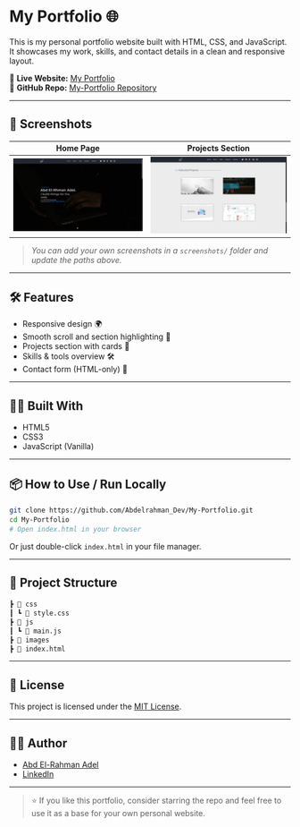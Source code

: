 # My Portfolio 🌐

This is my personal portfolio website built with HTML, CSS, and JavaScript.  
It showcases my work, skills, and contact details in a clean and responsive layout.

🔗 **Live Website:** [My Portfolio](https://codebyabdo.github.io/My-Portfolio/)  
📁 **GitHub Repo:** [My-Portfolio Repository](https://github.com/codebyabdo/My-Portfolio)

---

## 📸 Screenshots

| Home Page | Projects Section |
|-----------|------------------|
| ![Home](./home.png) | ![Projects](./projects.png) |

> *You can add your own screenshots in a `screenshots/` folder and update the paths above.*

---

## 🛠️ Features

- Responsive design 🌍
- Smooth scroll and section highlighting 🎯
- Projects section with cards 📁
- Skills & tools overview 🛠️
- Contact form (HTML-only) 📩

---

## 🧑‍💻 Built With

- HTML5
- CSS3
- JavaScript (Vanilla)

---

## 📦 How to Use / Run Locally

```bash
git clone https://github.com/Abdelrahman_Dev/My-Portfolio.git
cd My-Portfolio
# Open index.html in your browser
```

Or just double-click `index.html` in your file manager.

---

## 📁 Project Structure

```📦 My-Portfolio
┣ 📂 css
┃ ┗ 📜 style.css
┣ 📂 js
┃ ┗ 📜 main.js
┣ 📂 images
┣ 📜 index.html

```

---

## 📄 License

This project is licensed under the [MIT License](./LICENSE).

---

## 🙋‍♂️ Author

- [Abd El-Rahman Adel](https://github.com/codebyabdo)
- [LinkedIn](https://www.linkedin.com/in/codebyabdo)

---

> ⭐ If you like this portfolio, consider starring the repo and feel free to use it as a base for your own personal website.
